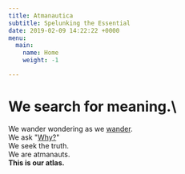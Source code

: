 ```yaml
---
title: Atmanautica
subtitle: Spelunking the Essential
date: 2019-02-09 14:22:22 +0000
menu:
  main:
    name: Home
    weight: -1

---
```

# We search for meaning.\\

We wander wondering as we [wander](/walks-of-life).  
We ask "[Why?](/questions)"  
We seek the truth.  
We are atmanauts.  
**This is our atlas.**